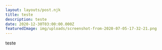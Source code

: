 ```yaml
---
layout: layouts/post.njk
title: teste
description: teste
date: 2020-12-30T03:00:00.000Z
featuredImage: img/uploads/screenshot-from-2020-07-05-17-32-21.png
---
```

teste
